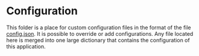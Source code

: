 # Configuration

This folder is a place for custom configuration files in the format
of the file [config.json](../config.json). It is possible to override
or add configurations. Any file located here is merged into one large
dictionary that contains the configuration of this application.
